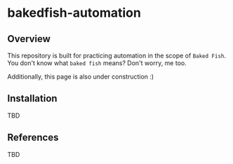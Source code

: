 # bakedfish-automation

## Overview
This repository is built for practicing automation in the scope of `Baked Fish`. You don't know what `baked fish` means? Don't worry, me too.

Additionally, this page is also under construction :)

## Installation
TBD

## References
TBD
